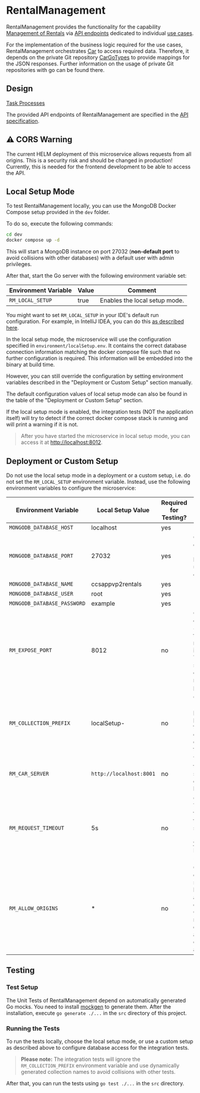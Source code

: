 # RentalManagement

RentalManagement provides the functionality for the capability 
[Management of Rentals](https://git.scc.kit.edu/cm-tm/cm-team/projectwork/pse/0-doc-ccs-app-v-2/-/blob/main/pages/capabilities.md) 
via [API endpoints](https://git.scc.kit.edu/cm-tm/cm-team/projectwork/pse/application/rentalmanagementdesign)
dedicated to individual 
[use cases](https://git.scc.kit.edu/cm-tm/cm-team/projectwork/pse/0-doc-ccs-app-v-2/-/blob/main/pages/use_case_diagram.md).

For the implementation of the business logic required for the use cases, RentalManagement orchestrates [Car](https://git.scc.kit.edu/cm-tm/cm-team/projectwork/pse/domain/d-carimpl) to access required data.
Therefore, it depends on the private Git repository [CarGoTypes](https://git.scc.kit.edu/cm-tm/cm-team/projectwork/pse/domain/d-cargotypes) to provide mappings for the JSON responses.
Further information on the usage of private Git repositories with go can be found there.

## Design

[Task Processes](pages/task_processes.md)

The provided API endpoints of RentalManagement are specified in the [API specification](https://git.scc.kit.edu/cm-tm/cm-team/projectwork/pse/application/rentalmanagementdesign).

## :warning: CORS Warning

The current HELM deployment of this microservice allows requests from all origins. This is a security risk and should be changed in production!
Currently, this is needed for the frontend development to be able to access the API.


## Local Setup Mode
To test RentalManagement locally, you can use the MongoDB Docker Compose setup provided in the `dev` folder.

To do so, execute the following commands:
```bash
cd dev
docker compose up -d
```

This will start a MongoDB instance on port 27032 (**non-default port** to avoid collisions with other databases) 
with a default user with admin privileges.

After that, start the Go server with the following environment variable set:

| Environment Variable | Value            | Comment                       |
|----------------------|------------------|-------------------------------|
| `RM_LOCAL_SETUP`     | true             | Enables the local setup mode. |

You might want to set `RM_LOCAL_SETUP` in your IDE's default run configuration.
For example, in IntelliJ IDEA, you can do this [as described here](https://stackoverflow.com/a/32761503).

In the local setup mode, the microservice will use the configuration specified in `environment/localSetup.env`.
It contains the correct database connection information matching the docker compose file such that no further
configuration is required. This information will be embedded into the binary at build time.

However, you can still override the configuration by setting environment variables
described in the "Deployment or Custom Setup" section manually.

The default configuration values of local setup mode can also be found in the table of the "Deployment or Custom Setup"
section.

If the local setup mode is enabled, the integration tests (NOT the application itself) will try to detect if the
correct docker compose stack is running and will print a warning if it is not.

> After you have started the microservice in local setup mode, you can access it at
> [http://localhost:8012](http://localhost:8012).

## Deployment or Custom Setup
Do not use the local setup mode in a deployment or a custom setup, i.e. do not set the `RM_LOCAL_SETUP` 
environment variable. Instead, use the following environment variables to configure the microservice:

| Environment Variable        | Local Setup Value       | Required for Testing? | Comment                                                                                                                             |
|-----------------------------|-------------------------|-----------------------|-------------------------------------------------------------------------------------------------------------------------------------|
| `MONGODB_DATABASE_HOST`     | localhost               | yes                   |                                                                                                                                     |
| `MONGODB_DATABASE_PORT`     | 27032                   | yes                   | Optional, defaults to 27017. The local setup uses a non-default port!                                                               |
| `MONGODB_DATABASE_NAME`     | ccsappvp2rentals        | yes                   |                                                                                                                                     |
| `MONGODB_DATABASE_USER`     | root                    | yes                   |                                                                                                                                     |
| `MONGODB_DATABASE_PASSWORD` | example                 | yes                   |                                                                                                                                     |
| `RM_EXPOSE_PORT`            | 8012                    | no                    | Optional, defaults to 80. This is the port this microservice is exposing. The local setup exposes a non-default port!               |
| `RM_COLLECTION_PREFIX`      | localSetup-             | no                    | Optional. A (unique) prefix that is prepended to every database collection of this service.                                         |
| `RM_CAR_SERVER`             | `http://localhost:8001` | no                    | The URL of the Car server of the domain layer.                                                                                      |
| `RM_REQUEST_TIMEOUT`        | 5s                      | no                    | Optional. The timeout for requests to the Car server ([number with suffix](https://pkg.go.dev/time#ParseDuration)). Defaults to 5s. |
| `RM_ALLOW_ORIGINS`          | *                       | no                    | Optional. A comma-separated list of allowed origins for CORS requests. By default, no additional origins are allowed.               |

## Testing
### Test Setup
The Unit Tests of RentalManagement depend on automatically generated Go mocks.
You need to install [mockgen](https://github.com/golang/mock#installation) to generate them.
After the installation, execute `go generate ./...` in the `src` directory of this project.

### Running the Tests
To run the tests locally, choose the local setup mode, or use a custom setup as described above
to configure database access for the integration tests.

> **Please note:** The integration tests will ignore the `RM_COLLECTION_PREFIX` environment variable
> and use dynamically generated collection names to avoid collisions with other tests.

After that, you can run the tests using `go test ./...` in the `src` directory.
